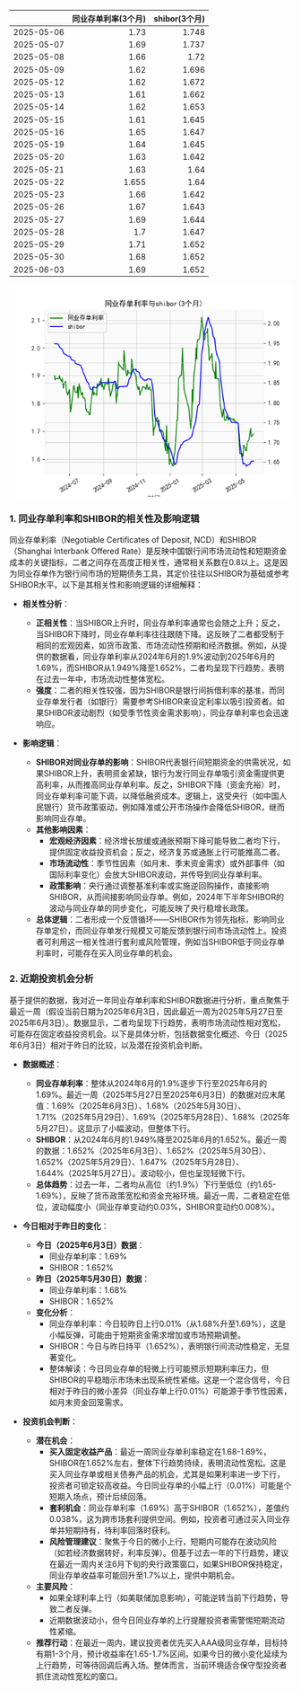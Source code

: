 |            |   同业存单利率(3个月) |   shibor(3个月) |
|:-----------|----------------------:|----------------:|
| 2025-05-06 |                 1.73  |           1.748 |
| 2025-05-07 |                 1.69  |           1.737 |
| 2025-05-08 |                 1.66  |           1.72  |
| 2025-05-09 |                 1.62  |           1.696 |
| 2025-05-12 |                 1.62  |           1.672 |
| 2025-05-13 |                 1.61  |           1.662 |
| 2025-05-14 |                 1.62  |           1.653 |
| 2025-05-15 |                 1.61  |           1.645 |
| 2025-05-16 |                 1.65  |           1.647 |
| 2025-05-19 |                 1.64  |           1.645 |
| 2025-05-20 |                 1.63  |           1.642 |
| 2025-05-21 |                 1.63  |           1.64  |
| 2025-05-22 |                 1.655 |           1.64  |
| 2025-05-23 |                 1.66  |           1.642 |
| 2025-05-26 |                 1.67  |           1.643 |
| 2025-05-27 |                 1.69  |           1.644 |
| 2025-05-28 |                 1.7   |           1.647 |
| 2025-05-29 |                 1.71  |           1.652 |
| 2025-05-30 |                 1.68  |           1.652 |
| 2025-06-03 |                 1.69  |           1.652 |

![图](shibor_tongye.png)

### 1. 同业存单利率和SHIBOR的相关性及影响逻辑

同业存单利率（Negotiable Certificates of Deposit, NCD）和SHIBOR（Shanghai Interbank Offered Rate）是反映中国银行间市场流动性和短期资金成本的关键指标，二者之间存在高度正相关性，通常相关系数在0.8以上。这是因为同业存单作为银行间市场的短期债务工具，其定价往往以SHIBOR为基础或参考SHIBOR水平。以下是其相关性和影响逻辑的详细解释：

- **相关性分析**：
  - **正相关性**：当SHIBOR上升时，同业存单利率通常也会随之上升；反之，当SHIBOR下降时，同业存单利率往往跟随下降。这反映了二者都受制于相同的宏观因素，如货币政策、市场流动性预期和经济数据。例如，从提供的数据看，同业存单利率从2024年6月的1.9%波动到2025年6月的1.69%，而SHIBOR从1.949%降至1.652%，二者均呈现下行趋势，表明在过去一年中，市场流动性整体宽松。
  - **强度**：二者的相关性较强，因为SHIBOR是银行间拆借利率的基准，而同业存单发行者（如银行）需要参考SHIBOR来设定利率以吸引投资者。如果SHIBOR波动剧烈（如受季节性资金需求影响），同业存单利率也会迅速响应。

- **影响逻辑**：
  - **SHIBOR对同业存单的影响**：SHIBOR代表银行间短期资金的供需状况，如果SHIBOR上升，表明资金紧缺，银行为发行同业存单吸引资金需提供更高利率，从而推高同业存单利率。反之，SHIBOR下降（资金充裕）时，同业存单利率可能下调，以降低融资成本。逻辑上，这受央行（如中国人民银行）货币政策驱动，例如降准或公开市场操作会降低SHIBOR，继而影响同业存单。
  - **其他影响因素**：
    - **宏观经济因素**：经济增长放缓或通胀预期下降可能导致二者均下行，提供固定收益投资机会；反之，经济复苏或通胀上行可能推高二者。
    - **市场流动性**：季节性因素（如月末、季末资金需求）或外部事件（如国际利率变化）会放大SHIBOR波动，并传导到同业存单利率。
    - **政策影响**：央行通过调整基准利率或实施逆回购操作，直接影响SHIBOR，从而间接影响同业存单。例如，2024年下半年SHIBOR的波动与同业存单的同步变化，可能反映了央行稳增长政策。
  - **总体逻辑**：二者形成一个反馈循环——SHIBOR作为领先指标，影响同业存单定价，而同业存单发行规模又可能反馈到银行间市场流动性上。投资者可利用这一相关性进行套利或风险管理，例如当SHIBOR低于同业存单利率时，可能存在买入同业存单的机会。

### 2. 近期投资机会分析

基于提供的数据，我对近一年同业存单利率和SHIBOR数据进行分析，重点聚焦于最近一周（假设当前日期为2025年6月3日，因此最近一周为2025年5月27日至2025年6月3日）。数据显示，二者均呈现下行趋势，表明市场流动性相对宽松，可能存在固定收益投资机会。以下是具体分析，包括数据变化概述、今日（2025年6月3日）相对于昨日的比较，以及潜在投资机会判断。

- **数据概述**：
  - **同业存单利率**：整体从2024年6月的1.9%逐步下行至2025年6月的1.69%。最近一周（2025年5月27日至2025年6月3日）的数据对应末尾值：1.69%（2025年6月3日）、1.68%（2025年5月30日）、1.71%（2025年5月29日）、1.69%（2025年5月28日）、1.68%（2025年5月27日）。这显示了小幅波动，但整体下行。
  - **SHIBOR**：从2024年6月的1.949%降至2025年6月的1.652%。最近一周的数据：1.652%（2025年6月3日）、1.652%（2025年5月30日）、1.652%（2025年5月29日）、1.647%（2025年5月28日）、1.644%（2025年5月27日）。波动较小，但也呈现轻微下行。
  - **总体趋势**：过去一年，二者均从高位（约1.9%）下行至低位（约1.65-1.69%），反映了货币政策宽松和资金充裕环境。最近一周，二者稳定在低位，波动幅度小（同业存单变动约0.03%，SHIBOR变动约0.008%）。

- **今日相对于昨日的变化**：
  - **今日（2025年6月3日）数据**：
    - 同业存单利率：1.69%
    - SHIBOR：1.652%
  - **昨日（2025年5月30日）数据**：
    - 同业存单利率：1.68%
    - SHIBOR：1.652%
  - **变化分析**：
    - 同业存单利率：今日较昨日上行0.01%（从1.68%升至1.69%），这是小幅反弹，可能由于短期资金需求增加或市场预期调整。
    - SHIBOR：今日与昨日持平（1.652%），表明银行间流动性稳定，无显著变化。
    - 整体解读：今日同业存单的轻微上行可能预示短期利率压力，但SHIBOR的平稳暗示市场未出现系统性紧缩。这是一个混合信号，今日相对于昨日的微小差异（同业存单上行0.01%）可能源于季节性因素，如月末资金回笼需求。

- **投资机会判断**：
  - **潜在机会**：
    - **买入固定收益产品**：最近一周同业存单利率稳定在1.68-1.69%，SHIBOR在1.652%左右，整体下行趋势持续，表明流动性宽松。这是买入同业存单或相关债券产品的机会，尤其是如果利率进一步下行，投资者可锁定较高收益。今日同业存单的小幅上行（0.01%）可能是个短期入场点，预计后续回落。
    - **套利机会**：同业存单利率（1.69%）高于SHIBOR（1.652%），差值约0.038%，这为跨市场套利提供空间。例如，投资者可通过买入同业存单并短期持有，待利率回落时获利。
    - **风险管理建议**：聚焦于今日的微小上行，短期内可能存在波动风险（如若经济数据转好，利率反弹）。但基于过去一年的下行趋势，建议在最近一周内关注6月下旬的央行政策窗口，如果SHIBOR保持稳定，同业存单收益率可能回升至1.7%以上，提供中期机会。
  - **主要风险**：
    - 如果全球利率上行（如美联储加息影响），可能逆转当前下行趋势，导致二者反弹。
    - 近期数据波动小，但今日同业存单的上行提醒投资者需警惕短期流动性紧缩。
  - **推荐行动**：在最近一周内，建议投资者优先买入AAA级同业存单，目标持有期1-3个月，预计收益率在1.65-1.7%区间。如果今日的微小变化延续为上行趋势，可等待回调后再入场。整体而言，当前环境适合保守型投资者抓住流动性宽松的窗口。